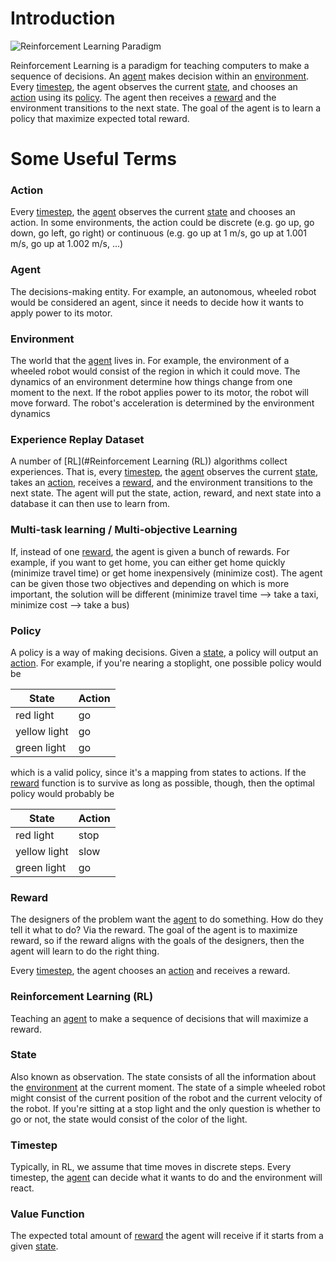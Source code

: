 # Introduction
![Reinforcement Learning Paradigm](https://www.kdnuggets.com/images/reinforcement-learning-fig1-700.jpg "Reinforcement Learning Paradigm")

Reinforcement Learning is a paradigm for teaching computers to make a sequence of decisions. An [agent](#Agent) makes decision within an [environment](#Environment). Every [timestep](#timestep), the agent observes the current [state](#State), and chooses an [action](#Action) using its [policy](#Policy). The agent then receives a [reward](#Reward) and the environment transitions to the next state. The goal of the agent is to learn a policy that maximize expected total reward.

# Some Useful Terms
### Action
Every [timestep](#Timestep), the [agent](#Agent) observes the current [state](#State) and chooses an action. In some environments, the action could be discrete (e.g. go up, go down, go left, go right) or continuous (e.g. go up at 1 m/s, go up at 1.001 m/s, go up at 1.002 m/s, ...)

### Agent
The decisions-making entity. For example, an autonomous, wheeled robot would be considered an agent, since it needs to decide how it wants to apply power to its motor.

### Environment
The world that the [agent](#Agent) lives in. For example, the environment of a wheeled robot would consist of the region in which it could move. The dynamics of an environment determine how things change from one moment to the next. If the robot applies power to its motor, the robot will move forward. The robot's acceleration is determined by the environment dynamics

### Experience Replay Dataset
A number of [RL](#Reinforcement Learning (RL)) algorithms collect experiences. That is, every [timestep](#Timestep), the [agent](#Agent) observes the current [state](#State), takes an [action](#Action), receives a [reward](#Reward), and the environment transitions to the next state. The agent will put the state, action, reward, and next state into a database it can then use to learn from.

### Multi-task learning / Multi-objective Learning
If, instead of one [reward](#Reward), the agent is given a bunch of rewards. For example, if you want to get home, you can either get home quickly (minimize travel time) or get home inexpensively (minimize cost). The agent can be given those two objectives and depending on which is more important, the solution will be different (minimize travel time --> take a taxi, minimize cost --> take a bus)

### Policy
A policy is a way of making decisions. Given a [state](#State), a policy will output an [action](#Action). For example, if you're nearing a stoplight, one possible policy would be

| State | Action |
| --- | --- |
| red light | go |
| yellow light | go |
| green light | go |

which is a valid policy, since it's a mapping from states to actions.
If the [reward](#Reward) function is to survive as long as possible, though, then the optimal policy would probably be

| State | Action |
| --- | --- |
| red light | stop |
| yellow light | slow |
| green light | go |

### Reward
The designers of the problem want the [agent](#Agent) to do something. How do they tell it what to do? Via the reward. The goal of the agent is to maximize reward, so if the reward aligns with the goals of the designers, then the agent will learn to do the right thing.

Every [timestep](#Timestep), the agent chooses an [action](#Action) and receives a reward.

### Reinforcement Learning (RL)
Teaching an [agent](#Agent) to make a sequence of decisions that will maximize a reward.

### State
Also known as observation.
The state consists of all the information about the [environment](#Environment) at the current moment. The state of a simple wheeled robot might consist of the current position of the robot and the current velocity of the robot. If you're sitting at a stop light and the only question is whether to go or not, the state would consist of the color of the light. 

### Timestep
Typically, in RL, we assume that time moves in discrete steps. Every timestep, the [agent](#Agent) can decide what it wants to do and the environment will react.

### Value Function
The expected total amount of [reward](#Reward) the agent will receive if it starts from a given [state](#State). 
